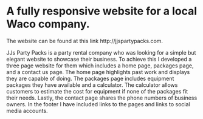 <h1>A fully responsive website for a local Waco company.</h1>
<p>The website can be found at this link http://jjspartypacks.com.</p>
<p>JJs Party Packs is a party rental company who was looking for a simple but elegant website to showcase their business. To achieve this I developed a three page website for them which includes a home page, packages page, and a contact us page. The home page highlights past work and displays they are capable of doing. The packages page includes equipment packages they have available and a calculator. The calculator allows customers to estimate the cost for equipment if none of the packages fit their needs. Lastly, the contact page shares the phone numbers of business owners. In the footer I have included links to the pages and links to social media accounts.</p>
